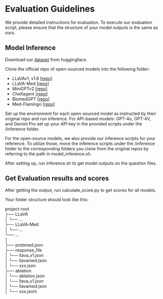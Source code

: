 # Evaluation Guidelines
We provide detailed instructions for evaluation. To execute our evaluation script, please ensure that the structure of your model outputs is the same as ours.

## Model Inference

Download our [dataset](https://huggingface.co/datasets/rippleripple/ProbMed) from huggingface.

Clone the official repo of open-sourced models into the following folder:
* LLaVAv1, v1.6 [[repo]](https://github.com/haotian-liu/LLaVA)
* LLaVA-Med [[repo]](https://github.com/microsoft/LLaVA-Med)
* MiniGPTv2 [[repo]](https://github.com/Vision-CAIR/MiniGPT-4)
* CheXagent [[repo]](https://github.com/Stanford-AIMI/CheXagent)
* BiomedGPT [[repo]](https://github.com/taokz/BiomedGPT)
* Med-Flamingo [[repo]](https://github.com/snap-stanford/med-flamingo)

Set up the environment for each open-sourced model as instructed by their original repo and run inference. For API-based models: GPT-4o, GPT-4V, and Gemini Pro set up your API key in the provided scripts under the /inference folder.

For the open-source models, we also provide our inference scripts for your reference. To utilize those, move the inference scripts under the /inference folder to the corresponding folders you clone from the original repos by referring to the path in model_inference.sh.

After setting up, run inference.sh to get model outputs on the question files.


## Get Evaluation results and scores

After getting the output, run calculate_score.py to get scores for all models.

Your folder structure should look like this:

project-root\
├── LLaVA\
│   └── ...\
├── LLaVA-Med\
│   └── ...\
└── ...\
│\
├── probmed.json\
├── response_file\
│   └── llava_v1.json\
│   └── llavamed.json\
│   └── xxx.json\
├── ablation\
│   └── ablation.json\
│   └── llava_v1.json\
│   └── llavamed.json\
│   └── xxx.json\
